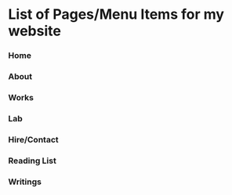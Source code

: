 # List of Pages/Menu Items for my website

### Home

### About

### Works

### Lab

### Hire/Contact

### Reading List

### Writings